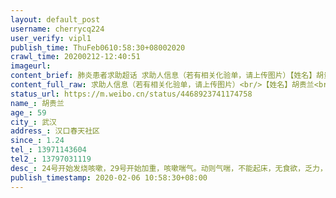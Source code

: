 ```yaml
---
layout: default_post
username: cherrycq224
user_verify: vipl1
publish_time: ThuFeb0610:58:30+08002020
crawl_time: 20200212-12:40:51
imageurl: 
content_brief: 肺炎患者求助超话 求助人信息（若有相关化验单，请上传图片）【姓名】胡贵兰【年龄】59【所在城市】武汉【所在小区、社区】汉口春天社区【患病时间】1.24【联系方式】13971143604【其他紧急联系人】13797031119【病情描述】 24号开始发烧咳嗽，29号开始加重，咳嗽喘气。动则气喘，不能起床 ...全文
content_full_raw: 求助人信息（若有相关化验单，请上传图片）<br/>【姓名】胡贵兰<br/>【年龄】59<br/>【所在城市】武汉<br/>【所在小区、社区】汉口春天社区<br/>【患病时间】1.24<br/>【联系方式】13971143604<br/>【其他紧急联系人】13797031119<br/>【病情描述】24号开始发烧咳嗽，29号开始加重，咳嗽喘气。动则气喘，不能起床，无食欲，乏力，呕吐，胸闷！ct显示典型新冠肺炎！
status_url: https://m.weibo.cn/status/4468923741174758
name_: 胡贵兰
age_: 59
city_: 武汉
address_: 汉口春天社区
since_: 1.24
tel_: 13971143604
tel2_: 13797031119
desc_: 24号开始发烧咳嗽，29号开始加重，咳嗽喘气。动则气喘，不能起床，无食欲，乏力，呕吐，胸闷！ct显示典型新冠肺炎！
publish_timestamp: 2020-02-06 10:58:30+08:00
---
```

